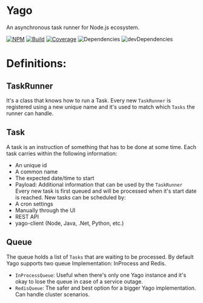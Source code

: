 # Yago

An asynchronous task runner for Node.js ecosystem.

[![NPM](https://img.shields.io/npm/v/yago.svg)](https://www.npmjs.com/package/yago)
[![Build](https://travis-ci.org/goenning/yago.svg?branch=master)](https://travis-ci.org/goenning/yago)
[![Coverage](https://coveralls.io/repos/github/goenning/yago/badge.svg?branch=master)](https://coveralls.io/github/goenning/yago?branch=master)
![Dependencies](https://david-dm.org/goenning/yago.svg)
![devDependencies](https://david-dm.org/goenning/yago/dev-status.svg#info=devDependencies)

# Definitions:

## TaskRunner
It's a class that knows how to run a Task. 
Every new `TaskRunner` is registered using a new unique name and it's used to match which `Tasks` the runner can handle.

## Task
A task is an instruction of something that has to be done at some time. 
Each task carries within the following information:
- An unique id
- A common name
- The expected date/time to start
- Payload: Additional information that can be used by the `TaskRunner`
Every new task is first queued and will be processed when it's start date is reached.
New tasks can be scheduled by:
- A cron settings
- Manually through the UI
- REST API
- yago-client (Node, Java, .Net, Python, etc.)

## Queue

The queue holds a list of `Tasks` that are waiting to be processed. 
By default Yago supports two queue Implementation: InProcess and Redis.
- `InProcessQueue`: Useful when there's only one Yago instance and it's okay to lose the queue in case of a service outage.
- `RedisQueue`: The safer and best option for a bigger Yago implementation. Can handle cluster scenarios.